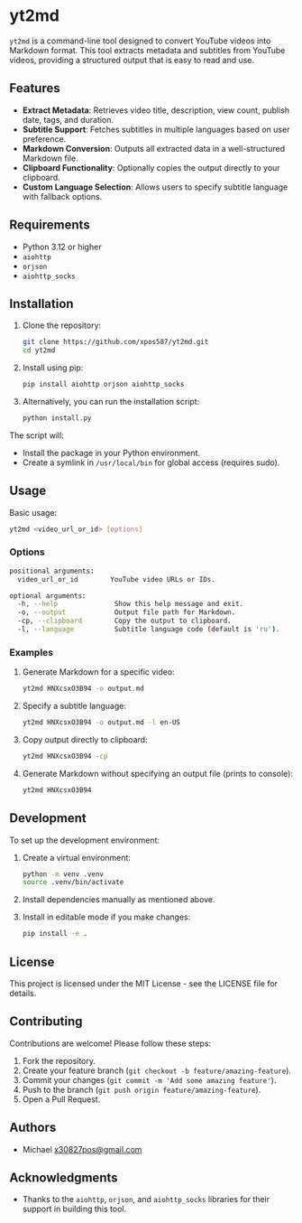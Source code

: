 # yt2md

`yt2md` is a command-line tool designed to convert YouTube videos into Markdown format. This tool extracts metadata and subtitles from YouTube videos, providing a structured output that is easy to read and use.

## Features

- **Extract Metadata**: Retrieves video title, description, view count, publish date, tags, and duration.
- **Subtitle Support**: Fetches subtitles in multiple languages based on user preference.
- **Markdown Conversion**: Outputs all extracted data in a well-structured Markdown file.
- **Clipboard Functionality**: Optionally copies the output directly to your clipboard.
- **Custom Language Selection**: Allows users to specify subtitle language with fallback options.

## Requirements

- Python 3.12 or higher
- `aiohttp`
- `orjson`
- `aiohttp_socks`

## Installation

1. Clone the repository:

   ```bash
   git clone https://github.com/xpos587/yt2md.git
   cd yt2md
   ```

2. Install using pip:

   ```bash
   pip install aiohttp orjson aiohttp_socks
   ```

3. Alternatively, you can run the installation script:

   ```bash
   python install.py
   ```

The script will:

- Install the package in your Python environment.
- Create a symlink in `/usr/local/bin` for global access (requires sudo).

## Usage

Basic usage:

```bash
yt2md <video_url_or_id> [options]
```

### Options

```sh
positional arguments:
  video_url_or_id        YouTube video URLs or IDs.

optional arguments:
  -h, --help              Show this help message and exit.
  -o, --output            Output file path for Markdown.
  -cp, --clipboard        Copy the output to clipboard.
  -l, --language          Subtitle language code (default is 'ru').
```

### Examples

1. Generate Markdown for a specific video:

   ```bash
   yt2md HNXcsxO3B94 -o output.md
   ```

2. Specify a subtitle language:

   ```bash
   yt2md HNXcsxO3B94 -o output.md -l en-US
   ```

3. Copy output directly to clipboard:

   ```bash
   yt2md HNXcsxO3B94 -cp
   ```

4. Generate Markdown without specifying an output file (prints to console):

   ```bash
   yt2md HNXcsxO3B94
   ```

## Development

To set up the development environment:

1. Create a virtual environment:

   ```bash
   python -m venv .venv
   source .venv/bin/activate
   ```

2. Install dependencies manually as mentioned above.

3. Install in editable mode if you make changes:

   ```bash
   pip install -e .
   ```

## License

This project is licensed under the MIT License - see the LICENSE file for details.

## Contributing

Contributions are welcome! Please follow these steps:

1. Fork the repository.
2. Create your feature branch (`git checkout -b feature/amazing-feature`).
3. Commit your changes (`git commit -m 'Add some amazing feature'`).
4. Push to the branch (`git push origin feature/amazing-feature`).
5. Open a Pull Request.

## Authors

- Michael [x30827pos@gmail.com](mailto:x30827pos@gmail.com)

## Acknowledgments

- Thanks to the `aiohttp`, `orjson`, and `aiohttp_socks` libraries for their support in building this tool.
